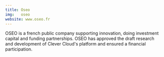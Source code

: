 ```yaml
---
title: Oseo
img:   oseo
website: www.oseo.fr
---
```

OSEO is a french public company supporting innovation, doing investment
capital and funding partnerships. OSEO has approved the draft
research and development of Clever Cloud's platform and ensured a
financial participation.